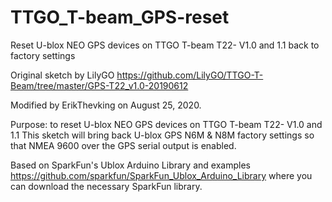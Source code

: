 # TTGO_T-beam_GPS-reset
Reset U-blox NEO GPS devices on TTGO T-beam T22- V1.0 and 1.1 back to factory settings

Original sketch by LilyGO
https://github.com/LilyGO/TTGO-T-Beam/tree/master/GPS-T22_v1.0-20190612

Modified by ErikThevking on August 25, 2020.

Purpose: to reset U-blox NEO GPS devices on TTGO T-beam T22- V1.0 and 1.1 
This sketch will bring back U-blox GPS N6M & N8M factory settings 
so that NMEA 9600 over the GPS serial output is enabled.

Based on SparkFun's Ublox Arduino Library and examples
https://github.com/sparkfun/SparkFun_Ublox_Arduino_Library
where you can download the necessary SparkFun library.
